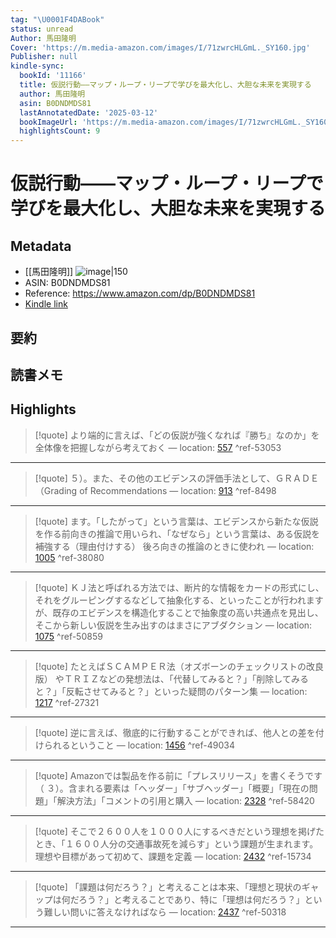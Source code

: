 ```yaml
---
tag: "\U0001F4DABook"
status: unread
Author: 馬田隆明
Cover: 'https://m.media-amazon.com/images/I/71zwrcHLGmL._SY160.jpg'
Publisher: null
kindle-sync:
  bookId: '11166'
  title: 仮説行動――マップ・ループ・リープで学びを最大化し、大胆な未来を実現する
  author: 馬田隆明
  asin: B0DNDMDS81
  lastAnnotatedDate: '2025-03-12'
  bookImageUrl: 'https://m.media-amazon.com/images/I/71zwrcHLGmL._SY160.jpg'
  highlightsCount: 9
---
```

# 仮説行動――マップ・ループ・リープで学びを最大化し、大胆な未来を実現する
## Metadata
* [[馬田隆明]]
![image|150](https://m.media-amazon.com/images/I/71zwrcHLGmL._SY160.jpg)
* ASIN: B0DNDMDS81
* Reference: https://www.amazon.com/dp/B0DNDMDS81
* [Kindle link](kindle://book?action=open&asin=B0DNDMDS81)
## 要約
## 読書メモ
## Highlights
>[!quote]
>より端的に言えば、「どの仮説が強くなれば『勝ち』なのか」を全体像を把握しながら考えておく — location: [557](kindle://book?action=open&asin=B0DNDMDS81&location=557) ^ref-53053

---
>[!quote]
>５）。また、その他のエビデンスの評価手法として、ＧＲＡＤＥ（Grading of Recommendations — location: [913](kindle://book?action=open&asin=B0DNDMDS81&location=913) ^ref-8498

---
>[!quote]
>ます。「したがって」という言葉は、エビデンスから新たな仮説を作る前向きの推論で用いられ、「なぜなら」という言葉は、ある仮説を補強する（理由付けする） 後ろ向きの推論のときに使われ — location: [1005](kindle://book?action=open&asin=B0DNDMDS81&location=1005) ^ref-38080

---
>[!quote]
>ＫＪ法と呼ばれる方法では、断片的な情報をカードの形式にし、それをグルーピングするなどして抽象化する、といったことが行われますが、既存のエビデンスを構造化することで抽象度の高い共通点を見出し、そこから新しい仮説を生み出すのはまさにアブダクション — location: [1075](kindle://book?action=open&asin=B0DNDMDS81&location=1075) ^ref-50859

---
>[!quote]
>たとえばＳＣＡＭＰＥＲ法（オズボーンのチェックリストの改良版） やＴＲＩＺなどの発想法は、「代替してみると？」「削除してみると？」「反転させてみると？」といった疑問のパターン集 — location: [1217](kindle://book?action=open&asin=B0DNDMDS81&location=1217) ^ref-27321

---
>[!quote]
>逆に言えば、徹底的に行動することができれば、他人との差を付けられるということ — location: [1456](kindle://book?action=open&asin=B0DNDMDS81&location=1456) ^ref-49034

---
>[!quote]
>Amazonでは製品を作る前に「プレスリリース」を書くそうです（ ３）。含まれる要素は「ヘッダー」「サブヘッダー」「概要」「現在の問題」「解決方法」「コメントの引用と購入 — location: [2328](kindle://book?action=open&asin=B0DNDMDS81&location=2328) ^ref-58420

---
>[!quote]
>そこで２６００人を１０００人にするべきだという理想を掲げたとき、「１６００人分の交通事故死を減らす」という課題が生まれます。理想や目標があって初めて、課題を定義 — location: [2432](kindle://book?action=open&asin=B0DNDMDS81&location=2432) ^ref-15734

---
>[!quote]
>「課題は何だろう？」と考えることは本来、「理想と現状のギャップは何だろう？」と考えることであり、特に「理想は何だろう？」という難しい問いに答えなければなら — location: [2437](kindle://book?action=open&asin=B0DNDMDS81&location=2437) ^ref-50318

---
